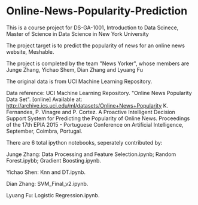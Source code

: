 # Online-News-Popularity-Prediction
This is a course project for DS-GA-1001, Introduction to Data Scinece, Master of Science in Data Science in New York University

The project target is to predict the popularity of news for an online news website, Meshable. 

The project is completed by the team "News Yorker", whose members are Junge Zhang, Yichao Shem, Dian Zhang and Lyuang Fu

The original data is from UCI Machine Learning Repository.

Data reference:
UCI Machine Learning Repository. "Online News Popularity Data Set". [online] Available at: http://archive.ics.uci.edu/ml/datasets/Online+News+Popularity
K. Fernandes, P. Vinagre and P. Cortez. A Proactive Intelligent Decision Support System for Predicting the Popularity of Online News. Proceedings of the 17th EPIA 2015 - Portuguese Conference on Artificial Intelligence, September, Coimbra, Portugal.

There are 6 total ipython notebooks, seperately contributed by:

Junge Zhang: Data Processing and Feature Selection.ipynb; Random Forest.ipybb; Gradient Boosting.ipynb.

Yichao Shen: Knn and DT.ipynb.

Dian Zhang: SVM_Final_v2.ipynb.

Lyuang Fu: Logistic Regression.ipynb.
